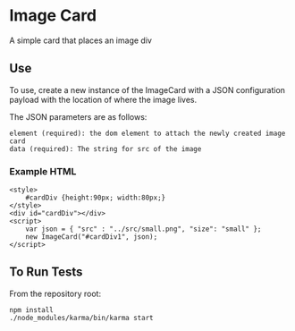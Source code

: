 # Image Card

A simple card that places an image div

## Use

To use, create a new instance of the ImageCard with a JSON configuration payload with the location of where the image lives.

The JSON parameters are as follows:

	element (required): the dom element to attach the newly created image card
	data (required): The string for src of the image


### Example HTML
    <style>
        #cardDiv {height:90px; width:80px;}
    </style>
	<div id="cardDiv"></div>
	<script>
	   	var json = { "src" : "../src/small.png", "size": "small" };
		new ImageCard("#cardDiv1", json);
	</script>


## To Run Tests
From the repository root:

  	npm install
	./node_modules/karma/bin/karma start

